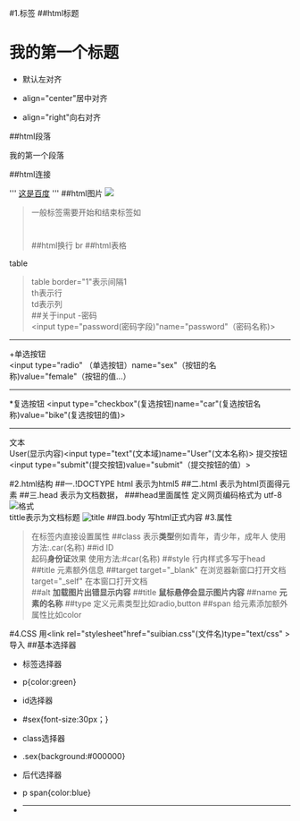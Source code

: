 #1.标签
##html标题
<h1>我的第一个标题</h1>    
   
- 默认左对齐       
+ align="center"居中对齐    
* align="right"向右对齐    
  
##html段落
<p>我的第一个段落</p>
##html连接

'''
<a href="http://www.baidu.com">这是百度</a>
'''
##html图片
 <img src="https://i.loli.net/2019/04/07/5ca9a71a34bf6.jpg">

>一般标签需要开始和结束标签如<h1></h1>
##html换行
br
##html表格

table
> table border="1"表示间隔1  
th表示行  
td表示列  
##关于input
-密码  
<input type="password(密码字段)"name="password"（密码名称)>
***     
+单选按钮  
<input type="radio" （单选按钮）name="sex"（按钮的名称)value="female"（按钮的值...） 
***
*复选按钮
 <input type="checkbox"(复选按钮)name="car"(复选按钮名称)value="bike"(复选按钮的值)>
***
文本  
User(显示内容)<input type="text"(文本域)name="User"(文本名称)>
提交按钮  
<input type="submit"(提交按钮)value="submit"（提交按钮的值）>  

#2.html结构
##一.!DOCTYPE html
表示为html5
##二.html 
表示为html页面得元素
##三.head
表示为文档数据，
###head里面属性
 定义网页编码格式为 utf-8  
![格式](https://i.loli.net/2019/04/07/5ca9a533db411.png)  
tittle表示为文档标题
![title](https://i.loli.net/2019/04/07/5ca9a474af275.png)
##四.body
写html正式内容
#3.属性
> 在标签内直接设置属性
##class
表示**类型**例如青年，青少年，成年人
> 使用方法:.car(名称)
##id
ID  
起码**身份证**效果
> 使用方法:#car(名称)
##style
行内样式多写于head
##title
元素额外信息
##target
target="_blank"  在浏览器新窗口打开文档  
target="_self" 在本窗口打开文档  
##alt
**加载图片出错显示内容**
##title
**鼠标悬停会显示图片内容**
##name
**元素的名称**
##type
定义元素类型比如radio,button
##span
给元素添加额外属性比如color

#4.CSS
用<link rel="stylesheet"href="suibian.css"(文件名)type="text/css" >导入
##基本选择器 
 
- 标签选择器
+ p{color:green}
- id选择器
+ #sex{font-size:30px；}
- class选择器
+ .sex{background:#000000}
- 后代选择器
+ p span{color:blue}
+ ***
 



